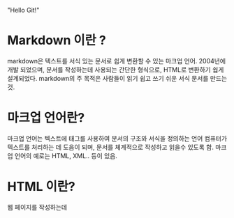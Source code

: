 "Hello Git!" 

# Markdown 이란 ?
markdown은 텍스트를 서식 있는 문서로 쉽게 변환할 수 있는 마크업 언어. 2004년에 개발 되었으며, 문서를 작성하는데 사용되는 간단한 형식으로, HTML로 변환하기 쉅게 설계되었다.
markdown의 주 목적은 사람들이 읽기 쉽고 쓰기 쉬운 서식 문서를 만드는것.

# 마크업 언어란?
마크업 언어는 텍스트에 태그를 사용하여 문서의 구조와 서식을 정의하는 언어
컴퓨터가 텍스트를 처리하는 데 도음이 되며, 문서를 체계적으로 작성하고 읽을수 있도록 함.
마크업 언어의 예로는 HTML, XML.. 등이 있음.

# HTML 이란?
웹 페이지를 작성하는데
